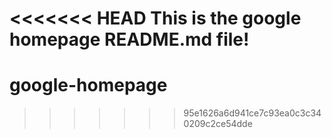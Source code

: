 <<<<<<< HEAD
This is the google homepage README.md file!
=======
# google-homepage
>>>>>>> 95e1626a6d941ce7c93ea0c3c340209c2ce54dde

